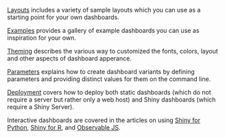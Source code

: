 

[Layouts](layouts.qmd) includes a variety of sample layouts which you can use as a starting point for your own dashboards.

[Examples](examples/index.qmd) provides a gallery of example dashboards you can use as inspiration for your own.

[Theming](theming.qmd) describes the various way to customized the fonts, colors, layout and other aspects of dashboard apperance.

[Parameters](parameters.qmd) explains how to create dashboard variants by defining parameters and providing distinct values for them on the command line.

[Deployment](deployment.qmd) covers how to deploy both static dashboards (which do not require a server but rather only a web host) and Shiny dashboards (which require a Shiny Server).

Interactive dashboards are covered in the articles on using [Shiny for Python](interactivity/shiny-python/index.qmd), [Shiny for R](interactivity/shiny-r.qmd), and [Observable JS](interactivity/observable.qmd).
